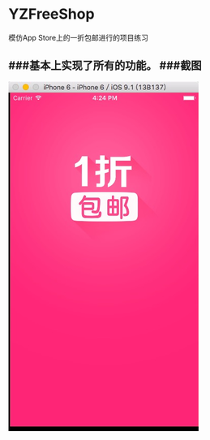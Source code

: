 # YZFreeShop
模仿App Store上的一折包邮进行的项目练习

###基本上实现了所有的功能。
###截图
--------
![1jpg](https://github.com/lunarboat/shotCut/blob/master/YZFreeShop/1.png)
